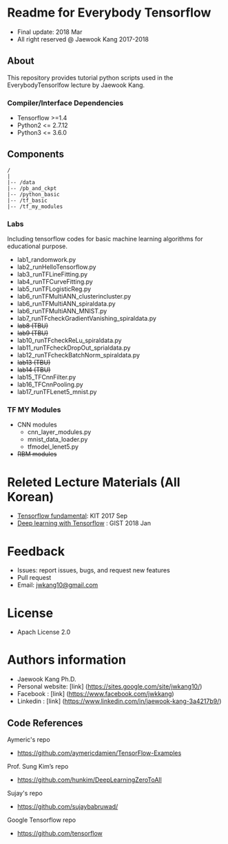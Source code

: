 Readme for Everybody Tensorflow  
==================================
- Final update: 2018 Mar 
- All right reserved @ Jaewook Kang 2017-2018


## About
This repository provides tutorial python scripts used in the EverybodyTensorlfow lecture by Jaewook Kang.


### Compiler/Interface Dependencies
- Tensorflow >=1.4
- Python2 <= 2.7.12
- Python3 <= 3.6.0


## Components
```
/
|
|-- /data
|-- /pb_and_ckpt
|-- /python_basic
|-- /tf_basic
|-- /tf_my_modules
```

### Labs
Including tensorflow codes for basic machine learning algorithms
for educational purpose.

- lab1_randomwork.py                      
- lab2_runHelloTensorflow.py                
- lab3_runTFLineFitting.py                
- lab4_runTFCurveFitting.py               
- lab5_runTFLogisticReg.py                  
- lab6_runTFMultiANN_clusterincluster.py   
- lab6_runTFMultiANN_spiraldata.py         
- lab6_runTFMultiANN_MNIST.py            
- lab7_runTFcheckGradientVanishing_spiraldata.py 
- ~~lab8 (TBU)~~
- ~~lab9 (TBU)~~
- lab10_runTFcheckReLu_spiraldata.py        
- lab11_runTFcheckDropOut_sprialdata.py     
- lab12_runTFcheckBatchNorm_spiraldata.py   
- ~~lab13 (TBU)~~ 
- ~~lab14 (TBU)~~
- lab15_TFCnnFilter.py                     
- lab16_TFCnnPooling.py                    
- lab17_runTFLenet5_mnist.py               

### TF MY Modules
- CNN modules
    - cnn_layer_modules.py
    - mnist_data_loader.py
    - tfmodel_lenet5.py
- ~~RBM modules~~

# Releted Lecture Materials (All Korean)
- [Tensorflow fundamental](https://drive.google.com/open?id=0B44EO5r4F3SsazFXWnZnUUxLekU): KIT 2017 Sep
- [Deep learning with Tensorflow](https://drive.google.com/drive/u/1/folders/1Q1GXw_7rwZhxmMTCbJDLaQrkn0l-6k_M) : GIST 2018 Jan


# Feedback 
- Issues: report issues, bugs, and request new features
- Pull request
- Email: jwkang10@gmail.com

# License
- Apach License 2.0


# Authors information 
- Jaewook Kang Ph.D.
- Personal website: [link] (https://sites.google.com/site/jwkang10/)
- Facebook : [link] (https://www.facebook.com/jwkkang)
- Linkedin : [link] (https://www.linkedin.com/in/jaewook-kang-3a4217b9/)


## Code References
Aymeric's repo
- https://github.com/aymericdamien/TensorFlow-Examples

Prof. Sung Kim’s repo
- https://github.com/hunkim/DeepLearningZeroToAll   

Sujay's repo
- https://github.com/sujaybabruwad/

Google Tensorflow repo
- https://github.com/tensorflow